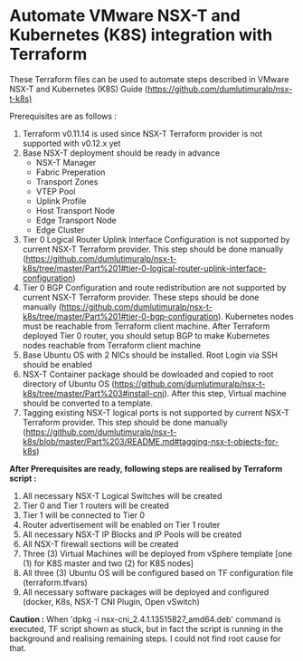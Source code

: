 # Automate VMware NSX-T and Kubernetes (K8S) integration with Terraform 

These Terraform files can be used to automate steps described in VMware NSX-T and Kubernetes (K8S) Guide (<https://github.com/dumlutimuralp/nsx-t-k8s)>

Prerequisites are as follows :

1. Terraform v0.11.14 is used since NSX-T Terraform provider is not supported with v0.12.x yet
2. Base NSX-T deployment should be ready in advance
   * NSX-T Manager
   * Fabric Preperation
   * Transport Zones
   * VTEP Pool
   * Uplink Profile
   * Host Transport Node
   * Edge Transport Node
   * Edge Cluster
2. Tier 0 Logical Router Uplink Interface Configuration is not supported by current NSX-T Terraform provider. This step should be done manually (https://github.com/dumlutimuralp/nsx-t-k8s/tree/master/Part%201#tier-0-logical-router-uplink-interface-configuration)
3. Tier 0 BGP Configuration and route redistribution are not supported by current NSX-T Terraform provider. These steps should be done manually (https://github.com/dumlutimuralp/nsx-t-k8s/tree/master/Part%201#tier-0-bgp-configuration). Kubernetes nodes must be reachable from Terraform client machine. After Terraform deployed Tier 0 router, you should setup BGP to make Kubernetes nodes reachable from  Terraform client machine
4. Base Ubuntu OS with 2 NICs should be installed. Root Login via SSH should be enabled
5. NSX-T Container package should be dowloaded and copied to root directory of Ubuntu OS (https://github.com/dumlutimuralp/nsx-t-k8s/tree/master/Part%203#install-cni). After this step, Virtual machine should be converted to a template.
6. Tagging existing NSX-T logical ports is not supported by current NSX-T Terraform provider. This step should be done manually (https://github.com/dumlutimuralp/nsx-t-k8s/blob/master/Part%203/README.md#tagging-nsx-t-objects-for-k8s)

**After Prerequisites are ready, following steps are realised by Terraform script :**
1. All necessary NSX-T Logical Switches will be created
2. Tier 0 and Tier 1 routers will be created
3. Tier 1 will be connected to Tier 0
4. Router advertisement will be enabled on Tier 1 router
5. All necessary NSX-T IP Blocks and IP Pools will be created
6. All NSX-T firewall sections will be created
7. Three (3) Virtual Machines will be deployed from vSphere template [one (1) for K8S master and two (2) for K8S nodes]
8. All three (3) Ubuntu OS will be configured based on TF configuration file (terraform.tfvars)
9. All necessary software packages will be deployed and configured (docker, K8s, NSX-T CNI Plugin, Open vSwitch)

**Caution :**
When 'dpkg -i nsx-cni_2.4.1.13515827_amd64.deb' command is executed, TF script shown as stuck, but in fact the script is running in the background and realising remaining steps. I could not find root cause for that. 
